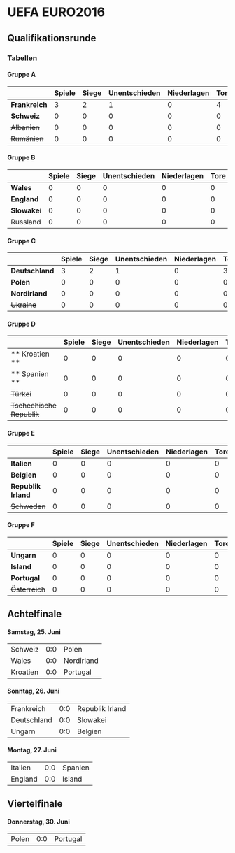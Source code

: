 # UEFA EURO2016

## Qualifikationsrunde

### Tabellen

#### Gruppe A
|                           | Spiele | Siege | Unentschieden | Niederlagen | Tore | Gegentore | Tordifferenz | Punkte |
| ------------------------- | ------ | ----- | ------------- | ----------- | ---- | --------- | ------------ | ------ |
| **Frankreich**            |      3 |     2 |             1 |           0 |    4 |         1 |            3 |  **7** |
| **Schweiz**               |      0 |     0 |             0 |           0 |    0 |         0 |            0 |  **0** |
| ~~Albanien~~              |      0 |     0 |             0 |           0 |    0 |         0 |            0 |  **0** |
| ~~Rumänien~~              |      0 |     0 |             0 |           0 |    0 |         0 |            0 |  **0** |

#### Gruppe B
|                           | Spiele | Siege | Unentschieden | Niederlagen | Tore | Gegentore | Tordifferenz | Punkte |
| ------------------------- | ------ | ----- | ------------- | ----------- | ---- | --------- | ------------ | ------ |
| **Wales**                 |      0 |     0 |             0 |           0 |    0 |         0 |            0 |  **0** |
| **England**               |      0 |     0 |             0 |           0 |    0 |         0 |            0 |  **0** |
| **Slowakei**              |      0 |     0 |             0 |           0 |    0 |         0 |            0 |  **0** |
| ~~Russland~~              |      0 |     0 |             0 |           0 |    0 |         0 |            0 |  **0** |

#### Gruppe C
|                           | Spiele | Siege | Unentschieden | Niederlagen | Tore | Gegentore | Tordifferenz | Punkte |
| ------------------------- | ------ | ----- | ------------- | ----------- | ---- | --------- | ------------ | ------ |
| **Deutschland**           |      3 |     2 |             1 |           0 |    3 |         0 |            3 |  **7** |
| **Polen**                 |      0 |     0 |             0 |           0 |    0 |         0 |            0 |  **0** |
| **Nordirland**            |      0 |     0 |             0 |           0 |    0 |         0 |            0 |  **0** |
| ~~Ukraine~~               |      0 |     0 |             0 |           0 |    0 |         0 |            0 |  **0** |

#### Gruppe D
|                           | Spiele | Siege | Unentschieden | Niederlagen | Tore | Gegentore | Tordifferenz | Punkte |
| ------------------------- | ------ | ----- | ------------- | ----------- | ---- | --------- | ------------ | ------ |
| ** Kroatien **            |      0 |     0 |             0 |           0 |    0 |         0 |            0 |  **0** |
| ** Spanien **             |      0 |     0 |             0 |           0 |    0 |         0 |            0 |  **0** |
| ~~Türkei~~                |      0 |     0 |             0 |           0 |    0 |         0 |            0 |  **0** |
| ~~Tschechische Republik~~ |      0 |     0 |             0 |           0 |    0 |         0 |            0 |  **0** |

#### Gruppe E
|                           | Spiele | Siege | Unentschieden | Niederlagen | Tore | Gegentore | Tordifferenz | Punkte |
| ------------------------- | ------ | ----- | ------------- | ----------- | ---- | --------- | ------------ | ------ |
| **Italien**               |      0 |     0 |             0 |           0 |    0 |         0 |            0 |  **0** |
| **Belgien**               |      0 |     0 |             0 |           0 |    0 |         0 |            0 |  **0** |
| **Republik Irland**       |      0 |     0 |             0 |           0 |    0 |         0 |            0 |  **0** |
| ~~Schweden~~              |      0 |     0 |             0 |           0 |    0 |         0 |            0 |  **0** |

#### Gruppe F
|                           | Spiele | Siege | Unentschieden | Niederlagen | Tore | Gegentore | Tordifferenz | Punkte |
| ------------------------- | ------ | ----- | ------------- | ----------- | ---- | --------- | ------------ | ------ |
| **Ungarn**                |      0 |     0 |             0 |           0 |    0 |         0 |            0 |  **0** |
| **Island**                |      0 |     0 |             0 |           0 |    0 |         0 |            0 |  **0** |
| **Portugal**              |      0 |     0 |             0 |           0 |    0 |         0 |            0 |  **0** |
| ~~Österreich~~            |      0 |     0 |             0 |           0 |    0 |         0 |            0 |  **0** |

## Achtelfinale

#### Samstag, 25. Juni
|   |   |   |
| - | - | - |
| Schweiz | 0:0 | Polen |
| Wales | 0:0 | Nordirland |
| Kroatien | 0:0 | Portugal |

#### Sonntag, 26. Juni
|   |   |   |
| - | - | - |
| Frankreich | 0:0 | Republik Irland |
| Deutschland | 0:0 | Slowakei |
| Ungarn | 0:0 | Belgien |

#### Montag, 27. Juni
|   |   |   |
| - | - | - |
| Italien | 0:0 | Spanien |
| England | 0:0 | Island |

## Viertelfinale

#### Donnerstag, 30. Juni
|   |   |   |
| - | - | - |
| Polen | 0:0 | Portugal |
